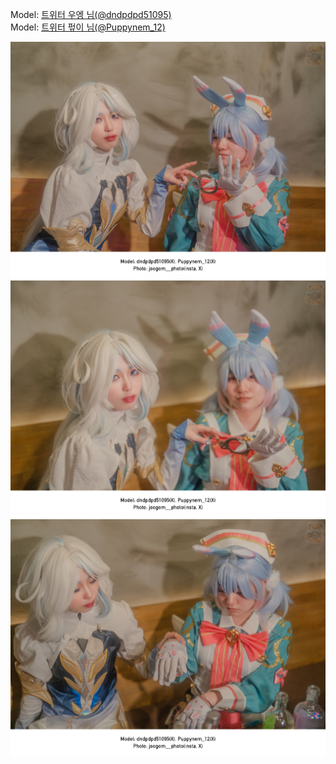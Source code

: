 ﻿---
dddd: 2024.02.17 일페
nickname: 우펖
sns_type: x
sns_id: dndpdpd51095, Puppynem_12
---

<a name="dndpdpd51095+Puppynem_12"></a>
Model: <a href="https://x.com/dndpdpd51095" target="_blank">트위터 우엥 님(@dndpdpd51095)</a>  
Model: <a href="https://x.com/Puppynem_12" target="_blank">트위터 펖이 님(@Puppynem_12)</a>

![MTXXMR20240225144350239.jpg](/assets/img/2024/02-17/MTXXMR20240225144350239.jpg)
![MTXXMR20240225144530790.jpg](/assets/img/2024/02-17/MTXXMR20240225144530790.jpg)
![MTXXMR20240225144624197.jpg](/assets/img/2024/02-17/MTXXMR20240225144624197.jpg)
